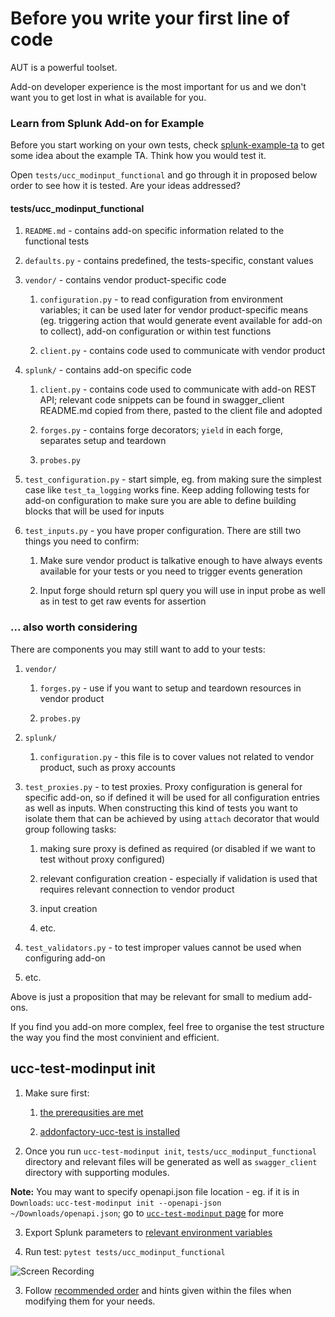 # Before you write your first line of code

AUT is a powerful toolset.

Add-on developer experience is the most important for us and we don't want you to get lost in what is available for you.

### Learn from Splunk Add-on for Example

Before you start working on your own tests, check [splunk-example-ta](https://github.com/splunk/splunk-example-ta) to get some idea about the example TA. Think how you would test it.

Open `tests/ucc_modinput_functional` and go through it in proposed below order to see how it is tested. Are your ideas addressed?

#### tests/ucc_modinput_functional

1. `README.md` - contains add-on specific information related to the functional tests

2. `defaults.py` - contains predefined, the tests-specific, constant values

3. `vendor/` - contains vendor product-specific code

    1. `configuration.py` - to read configuration from environment variables; it can be used later for vendor product-specific means (eg. triggering action that would generate event available for add-on to collect), add-on configuration or within test functions

    2. `client.py` - contains code used to communicate with vendor product

4. `splunk/` - contains add-on specific code

    1. `client.py` - contains code used to communicate with add-on REST API; relevant code snippets can be found in swagger_client README.md copied from there, pasted to the client file and adopted

    2. `forges.py` - contains forge decorators; `yield` in each forge, separates setup and teardown

    3. `probes.py`

5. `test_configuration.py` - start simple, eg. from making sure the simplest case like `test_ta_logging` works fine. Keep adding following tests for add-on configuration to make sure you are able to define building blocks that will be used for inputs

6. `test_inputs.py` - you have proper configuration. There are still two things you need to confirm:

    1. Make sure vendor product is talkative enough to have always events available for your tests or you need to trigger events generation

    2. Input forge should return spl query you will use in input probe as well as in test to get raw events for assertion

### ... also worth considering

There are components you may still want to add to your tests:

1. `vendor/` 

    1. `forges.py` - use if you want to setup and teardown resources in vendor product

    2. `probes.py`

2. `splunk/`

    1. `configuration.py` - this file is to cover values not related to vendor product, such as proxy accounts

3. `test_proxies.py` - to test proxies. Proxy configuration is general for specific add-on, so if defined it will be used for all configuration entries as well as inputs. When constructing this kind of tests you want to isolate them that can be achieved by using `attach` decorator that would group following tasks:
    
    1. making sure proxy is defined as required (or disabled if we want to test without proxy configured)

    2. relevant configuration creation - especially if validation is used that requires relevant connection to vendor product

    3. input creation

    4. etc.

4. `test_validators.py` - to test improper values cannot be used when configuring add-on

5. etc.

Above is just a proposition that may be relevant for small to medium add-ons.

If you find you add-on more complex, feel free to organise the test structure the way you find the most convinient and efficient.

## ucc-test-modinput init

1. Make sure first:

    1. [the prerequsities are met](./index.md#prerequisites)

    2. [addonfactory-ucc-test is installed](index.md#installation)

2. Once you run `ucc-test-modinput init`, `tests/ucc_modinput_functional` directory and relevant files will be generated as well as `swagger_client` directory with supporting modules.

**Note:** You may want to specify openapi.json file location - eg. if it is in `Downloads`: `ucc-test-modinput init --openapi-json ~/Downloads/openapi.json`; go to [`ucc-test-modinput` page](./ucc-test-modinput_cli_tool.md) for more

3. Export Splunk parameters to [relevant environment variables](./addonfactory-ucc-test_pytest_plugin/#expected-environment-variables)

4. Run test: `pytest tests/ucc_modinput_functional`


![Screen Recording](./images/output.gif)


<!--
 [`tests/ucc_modinput_functional`](#testsucc_modinput_functional) directory will be copied from the [example TA](https://github.com/splunk/splunk-example-ta) to your add-on repository.
-->
<!--
    2. You've got all the parameters that define your environment?

        1. Are there vendor product-specific, environment-specific, test-specific or other kind?

        2. Are there confidential parameters?
-->


3. Follow [recommended order](#testsucc_modinput_functional) and hints given within the files when modifying them for your needs.